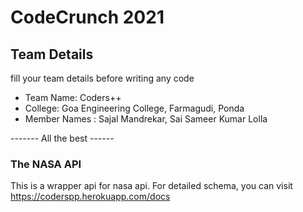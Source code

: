 # CodeCrunch 2021

## Team Details

fill your team details before writing any code

- Team Name: Coders++ 
- College: Goa Engineering College, Farmagudi, Ponda
- Member Names : Sajal Mandrekar, Sai Sameer Kumar Lolla


------- All the best ------

### The NASA API
This is a wrapper api for nasa api.
For detailed schema, you can visit https://coderspp.herokuapp.com/docs